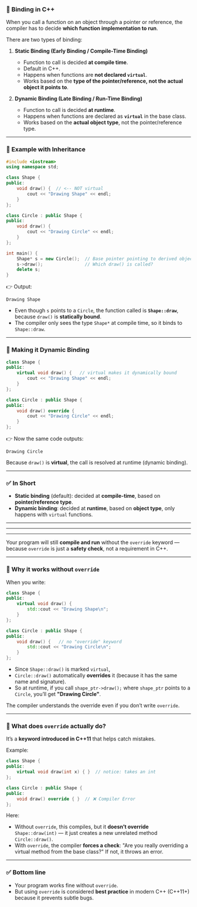 ### 🔹 Binding in C++

When you call a function on an object through a pointer or reference, the compiler has to decide **which function implementation to run**.

There are two types of binding:

1. **Static Binding (Early Binding / Compile-Time Binding)**

   * Function to call is decided **at compile time**.
   * Default in C++.
   * Happens when functions are **not declared `virtual`**.
   * Works based on the **type of the pointer/reference, not the actual object it points to**.

2. **Dynamic Binding (Late Binding / Run-Time Binding)**

   * Function to call is decided **at runtime**.
   * Happens when functions are declared as **`virtual`** in the base class.
   * Works based on the **actual object type**, not the pointer/reference type.

---

### 🔹 Example with Inheritance

```cpp
#include <iostream>
using namespace std;

class Shape {
public:
    void draw() {  // <-- NOT virtual
        cout << "Drawing Shape" << endl;
    }
};

class Circle : public Shape {
public:
    void draw() {
        cout << "Drawing Circle" << endl;
    }
};

int main() {
    Shape* s = new Circle();  // Base pointer pointing to derived object
    s->draw();                // Which draw() is called?
    delete s;
}
```

👉 Output:

```
Drawing Shape
```

* Even though `s` points to a `Circle`, the function called is **`Shape::draw`**, because `draw()` is **statically bound**.
* The compiler only sees the type `Shape*` at compile time, so it binds to `Shape::draw`.

---

### 🔹 Making it Dynamic Binding

```cpp
class Shape {
public:
    virtual void draw() {   // virtual makes it dynamically bound
        cout << "Drawing Shape" << endl;
    }
};

class Circle : public Shape {
public:
    void draw() override {
        cout << "Drawing Circle" << endl;
    }
};
```

👉 Now the same code outputs:

```
Drawing Circle
```

Because `draw()` is **virtual**, the call is resolved at runtime (dynamic binding).

---

### ✅ In Short

* **Static binding** (default): decided at **compile-time**, based on **pointer/reference type**.
* **Dynamic binding**: decided at **runtime**, based on **object type**, only happens with `virtual` functions.



---
---
---

Your program will still **compile and run** without the `override` keyword — because `override` is just a **safety check**, not a requirement in C++.

---

### 🔹 Why it works without `override`

When you write:

```cpp
class Shape {
public:
    virtual void draw() {
        std::cout << "Drawing Shape\n";
    }
};

class Circle : public Shape {
public:
    void draw() {   // no "override" keyword
        std::cout << "Drawing Circle\n";
    }
};
```

* Since `Shape::draw()` is marked `virtual`,
* `Circle::draw()` automatically **overrides** it (because it has the same name and signature).
* So at runtime, if you call `shape_ptr->draw();` where `shape_ptr` points to a `Circle`, you’ll get **"Drawing Circle"**.

The compiler understands the override even if you don’t write `override`.

---

### 🔹 What does `override` actually do?

It’s a **keyword introduced in C++11** that helps catch mistakes.

Example:

```cpp
class Shape {
public:
    virtual void draw(int x) { }  // notice: takes an int
};

class Circle : public Shape {
public:
    void draw() override { }  // ❌ Compiler Error
};
```

Here:

* Without `override`, this compiles, but it **doesn’t override** `Shape::draw(int)` — it just creates a new unrelated method `Circle::draw()`.
* With `override`, the compiler **forces a check**: "Are you really overriding a virtual method from the base class?" If not, it throws an error.

---

### ✅ Bottom line

* Your program works fine without `override`.
* But using `override` is considered **best practice** in modern C++ (C++11+) because it prevents subtle bugs.
